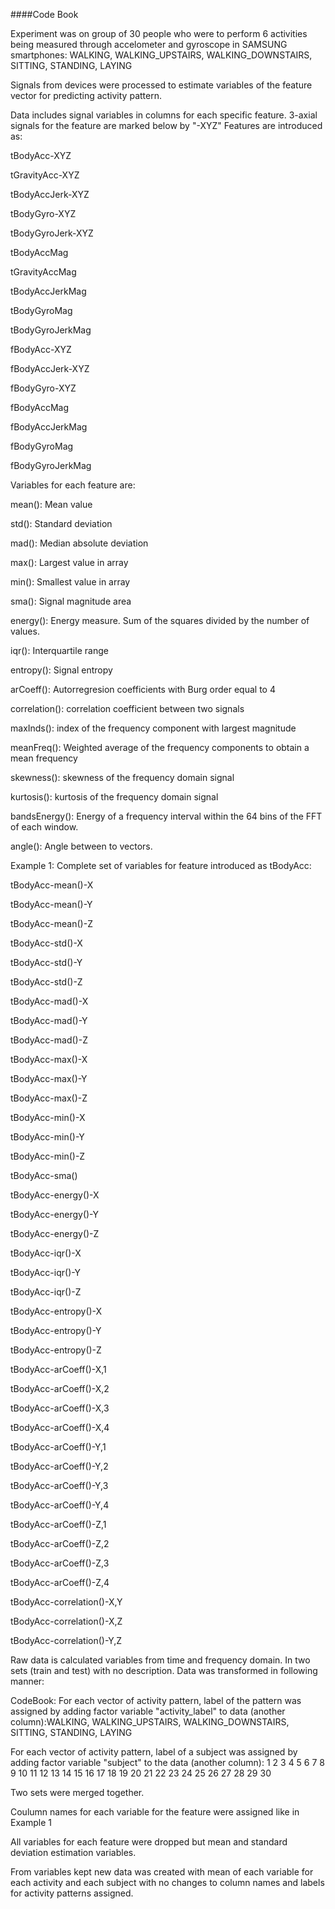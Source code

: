 ####Code Book 

Experiment was on group of 30 people who were to perform 6 activities being measured through accelometer and gyroscope in SAMSUNG smartphones: WALKING, WALKING_UPSTAIRS, WALKING_DOWNSTAIRS, SITTING, STANDING, LAYING

Signals from devices were processed to estimate variables of the feature vector for predicting activity pattern.

Data includes signal variables in columns for each specific feature. 3-axial signals for the feature are marked below by "-XYZ"
Features are introduced as:

tBodyAcc-XYZ

tGravityAcc-XYZ

tBodyAccJerk-XYZ

tBodyGyro-XYZ

tBodyGyroJerk-XYZ

tBodyAccMag

tGravityAccMag

tBodyAccJerkMag

tBodyGyroMag

tBodyGyroJerkMag

fBodyAcc-XYZ

fBodyAccJerk-XYZ

fBodyGyro-XYZ

fBodyAccMag

fBodyAccJerkMag

fBodyGyroMag

fBodyGyroJerkMag

Variables for each feature are:

mean(): Mean value

std(): Standard deviation

mad(): Median absolute deviation 

max(): Largest value in array

min(): Smallest value in array

sma(): Signal magnitude area

energy(): Energy measure. Sum of the squares divided by the number of values. 

iqr(): Interquartile range 

entropy(): Signal entropy

arCoeff(): Autorregresion coefficients with Burg order equal to 4

correlation(): correlation coefficient between two signals

maxInds(): index of the frequency component with largest magnitude

meanFreq(): Weighted average of the frequency components to obtain a mean frequency

skewness(): skewness of the frequency domain signal 

kurtosis(): kurtosis of the frequency domain signal 

bandsEnergy(): Energy of a frequency interval within the 64 bins of the FFT of each window.

angle(): Angle between to vectors.


Example 1: Complete set of variables for feature introduced as tBodyAcc:

 tBodyAcc-mean()-X

 tBodyAcc-mean()-Y

 tBodyAcc-mean()-Z

 tBodyAcc-std()-X

 tBodyAcc-std()-Y

 tBodyAcc-std()-Z

 tBodyAcc-mad()-X

 tBodyAcc-mad()-Y

 tBodyAcc-mad()-Z

 tBodyAcc-max()-X

 tBodyAcc-max()-Y

 tBodyAcc-max()-Z

 tBodyAcc-min()-X

 tBodyAcc-min()-Y

 tBodyAcc-min()-Z

 tBodyAcc-sma()

 tBodyAcc-energy()-X

 tBodyAcc-energy()-Y

 tBodyAcc-energy()-Z

 tBodyAcc-iqr()-X

 tBodyAcc-iqr()-Y

 tBodyAcc-iqr()-Z

 tBodyAcc-entropy()-X

 tBodyAcc-entropy()-Y

 tBodyAcc-entropy()-Z

 tBodyAcc-arCoeff()-X,1

 tBodyAcc-arCoeff()-X,2

 tBodyAcc-arCoeff()-X,3

 tBodyAcc-arCoeff()-X,4

 tBodyAcc-arCoeff()-Y,1

 tBodyAcc-arCoeff()-Y,2

 tBodyAcc-arCoeff()-Y,3

 tBodyAcc-arCoeff()-Y,4

 tBodyAcc-arCoeff()-Z,1

 tBodyAcc-arCoeff()-Z,2

 tBodyAcc-arCoeff()-Z,3

 tBodyAcc-arCoeff()-Z,4

 tBodyAcc-correlation()-X,Y

 tBodyAcc-correlation()-X,Z

 tBodyAcc-correlation()-Y,Z

 
Raw data is calculated variables from time and frequency domain. In two sets (train and test) with no description. Data was transformed in following manner:


CodeBook:
For each vector of activity pattern, label of the pattern was assigned by adding factor variable "activity_label" to data (another column):WALKING, WALKING_UPSTAIRS, WALKING_DOWNSTAIRS, SITTING, STANDING, LAYING 

For each vector of activity pattern, label of a subject was assigned by adding factor variable "subject" to the data (another column): 1  2  3  4  5  6  7  8  9 10 11 12 13 14 15 16 17 18 19 20 21 22 23 24
25 26 27 28 29 30


Two sets were merged together.


Coulumn names for each variable for the feature were assigned like in Example 1


All variables for each feature were dropped but mean and standard deviation estimation variables.


From variables kept new data was created with mean of each variable for each activity and each subject with no changes to column names and labels for activity patterns assigned.
